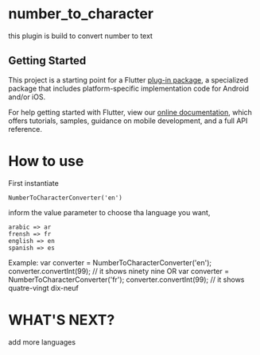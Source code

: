 # number_to_character

this plugin is build to convert number to text

## Getting Started

This project is a starting point for a Flutter
[plug-in package](https://flutter.dev/developing-packages/),
a specialized package that includes platform-specific implementation code for
Android and/or iOS.

For help getting started with Flutter, view our
[online documentation](https://flutter.dev/docs), which offers tutorials,
samples, guidance on mobile development, and a full API reference.


# How to use

First instantiate
```
NumberToCharacterConverter('en')
```
inform the value parameter to choose tha language you want,
```
arabic => ar
frensh => fr
english => en
spanish => es
```

Example:
var converter = NumberToCharacterConverter('en');
converter.convertInt(99); // it shows ninety nine
 OR
var converter = NumberToCharacterConverter('fr');
converter.convertInt(99); // it shows quatre-vingt dix-neuf


# WHAT'S NEXT?
add more languages